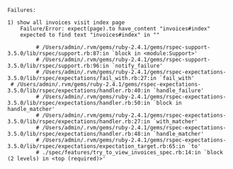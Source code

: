     Failures:                                                          
                                                                   
    1) show all invoices visit index page                            
        Failure/Error: expect(page).to have_content "invoices#index"  
        expected to find text "invoices#index" in ""
        
             # /Users/admin/.rvm/gems/ruby-2.4.1/gems/rspec-support-3.5.0/lib/rspec/support.rb:87:in `block in <module:Support>'              
             # /Users/admin/.rvm/gems/ruby-2.4.1/gems/rspec-support-3.5.0/lib/rspec/support.rb:96:in `notify_failure'                         
             # /Users/admin/.rvm/gems/ruby-2.4.1/gems/rspec-expectations-3.5.0/lib/rspec/expectations/fail_with.rb:27:in `fail_with'          
     # /Users/admin/.rvm/gems/ruby-2.4.1/gems/rspec-expectations-3.5.0/lib/rspec/expectations/handler.rb:40:in `handle_failure'       
             # /Users/admin/.rvm/gems/ruby-2.4.1/gems/rspec-expectations-3.5.0/lib/rspec/expectations/handler.rb:50:in `block in handle_matcher'                                                                                                                                    
             # /Users/admin/.rvm/gems/ruby-2.4.1/gems/rspec-expectations-3.5.0/lib/rspec/expectations/handler.rb:27:in `with_matcher'         
             # /Users/admin/.rvm/gems/ruby-2.4.1/gems/rspec-expectations-3.5.0/lib/rspec/expectations/handler.rb:48:in `handle_matcher'       
             # /Users/admin/.rvm/gems/ruby-2.4.1/gems/rspec-expectations-3.5.0/lib/rspec/expectations/expectation_target.rb:65:in `to'        
             # ./spec/features/try_to_view_invoices_spec.rb:14:in `block (2 levels) in <top (required)>'                                      
